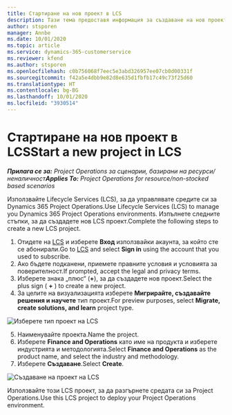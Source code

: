 ```yaml
---
title: Стартиране на нов проект в LCS
description: Тази тема предоставя информация за създаване на нов проект в LCS за вашата среда в Project Operations.
author: stsporen
manager: Annbe
ms.date: 10/01/2020
ms.topic: article
ms.service: dynamics-365-customerservice
ms.reviewer: kfend
ms.author: stsporen
ms.openlocfilehash: c0b756068f7eec5e3abd326957ee07cb0d00331f
ms.sourcegitcommit: f42a5e4dbb9e82d8e635d1fbfb17c49c73f25d60
ms.translationtype: HT
ms.contentlocale: bg-BG
ms.lasthandoff: 10/01/2020
ms.locfileid: "3930514"
---
```

# <a name="start-a-new-project-in-lcs"></a><span data-ttu-id="0d23e-103">Стартиране на нов проект в LCS</span><span class="sxs-lookup"><span data-stu-id="0d23e-103">Start a new project in LCS</span></span>

<span data-ttu-id="0d23e-104">_**Прилага се за:** Project Operations за сценарии, базирани на ресурси/неналичност_</span><span class="sxs-lookup"><span data-stu-id="0d23e-104">_**Applies To:** Project Operations for resource/non-stocked based scenarios_</span></span>

<span data-ttu-id="0d23e-105">Използвайте Lifecycle Services (LCS), за да управлявате средите си за Dynamics 365 Project Operations.</span><span class="sxs-lookup"><span data-stu-id="0d23e-105">Use Lifecycle Services (LCS) to manage you Dynamics 365 Project Operations environments.</span></span> <span data-ttu-id="0d23e-106">Изпълнете следните стъпки, за да създадете нов LCS проект.</span><span class="sxs-lookup"><span data-stu-id="0d23e-106">Complete the following steps to create a new LCS project.</span></span>

1. <span data-ttu-id="0d23e-107">Отидете на [LCS](https://lcs.dynamics.com/Logon/Index) и изберете **Вход** използвайки акаунта, за който сте се абонирали.</span><span class="sxs-lookup"><span data-stu-id="0d23e-107">Go to [LCS](https://lcs.dynamics.com/Logon/Index) and select **Sign in** using the account that you used to subscribe.</span></span>
2. <span data-ttu-id="0d23e-108">Ако бъдете подканени, приемете правните условия и условията за поверителност.</span><span class="sxs-lookup"><span data-stu-id="0d23e-108">If prompted, accept the legal and privacy terms.</span></span>
3. <span data-ttu-id="0d23e-109">Изберете знака „плюс“ (**+**), за да създадете нов проект.</span><span class="sxs-lookup"><span data-stu-id="0d23e-109">Select the plus sign ( **+** ) to create a new project.</span></span>
4. <span data-ttu-id="0d23e-110">За целите на визуализацията изберете **Мигрирайте, създавайте решения и научете** тип проект.</span><span class="sxs-lookup"><span data-stu-id="0d23e-110">For preview purposes, select **Migrate, create solutions, and learn** project type.</span></span>

  ![Изберете тип проект на LCS](./media/create-lcs-1.png)

5. <span data-ttu-id="0d23e-112">Наименувайте проекта.</span><span class="sxs-lookup"><span data-stu-id="0d23e-112">Name the project.</span></span> 
6. <span data-ttu-id="0d23e-113">Изберете **Finance and Operations** като име на продукта и изберете индустрията и методологията.</span><span class="sxs-lookup"><span data-stu-id="0d23e-113">Select **Finance and Operations** as the product name, and select the industry and methodology.</span></span> 
7. <span data-ttu-id="0d23e-114">Изберете **Създаване**.</span><span class="sxs-lookup"><span data-stu-id="0d23e-114">Select **Create**.</span></span>

![Създаване на проект на LCS](./media/create-lcs-2.png)

<span data-ttu-id="0d23e-116">Използвайте този LCS проект, за да разгърнете средата си за Project Operations.</span><span class="sxs-lookup"><span data-stu-id="0d23e-116">Use this LCS project to deploy your Project Operations environment.</span></span>


